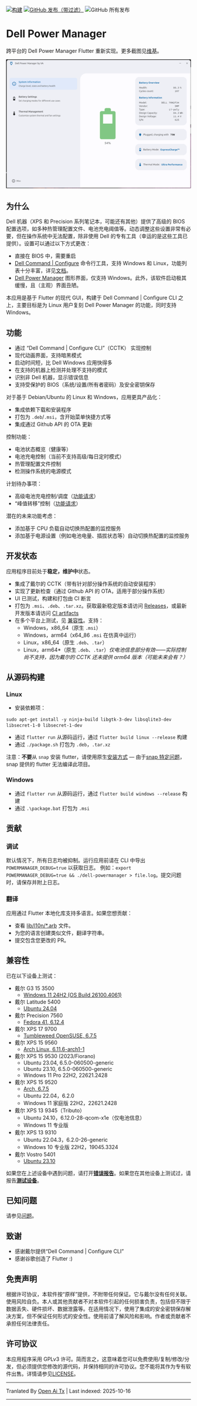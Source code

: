 [![构建](https://github.com/alexVinarskis/dell-powermanager/actions/workflows/build.yml/badge.svg?branch=master)](https://github.com/alexVinarskis/dell-powermanager/actions/workflows/build.yml)
[![GitHub 发布（带过滤）](https://img.shields.io/github/v/release/alexVinarskis/dell-powermanager?label=Release)](https://github.com/alexVinarskis/dell-powermanager/releases/latest)
![GitHub 所有发布](https://img.shields.io/github/downloads/alexVinarskis/dell-powermanager/total?label=Downloads)

# Dell Power Manager
跨平台的 Dell Power Manager Flutter 重新实现。更多截图见[维基](https://github.com/alexVinarskis/dell-powermanager/wiki)。

![截图摘要](https://raw.githubusercontent.com/alexVinarskis/dell-powermanager/master/images/screenshot_summary.png)

## 为什么
Dell 机器（XPS 和 Precision 系列笔记本，可能还有其他）提供了高级的 BIOS 配置选项，如多种热管理配置文件、电池充电阈值等。动态调整这些设置非常有必要，但在操作系统中无法配置，除非使用 Dell 的专有工具（幸运的是这些工具已提供）。设置可以通过以下方式更改：
* 直接在 BIOS 中，需要重启
* [Dell Command | Configure](https://www.dell.com/support/kbdoc/en-us/000178000/dell-command-configure) 命令行工具，支持 Windows 和 Linux，功能列表十分丰富，详见[文档](https://dl.dell.com/topicspdf/command-configure_reference-guide4_en-us.pdf)。
* [Dell Power Manager](https://www.dell.com/support/contents/en-au/article/product-support/self-support-knowledgebase/software-and-downloads/dell-power-manager) 图形界面，仅支持 Windows。此外，该软件启动极其缓慢，且（主观）界面丑陋。

本应用是基于 Flutter 的现代 GUI，构建于 Dell Command | Configure CLI 之上，主要目标是为 Linux 用户复刻 Dell Power Manager 的功能，同时支持 Windows。

## 功能
* 通过 “Dell Command | Configure CLI”（CCTK） 实现控制
* 现代动画界面，支持暗黑模式
* 启动时间短，比 Dell Windows 应用快得多
* 在支持的机器上检测并处理不支持的模式
* 识别非 Dell 机器，显示错误信息
* 支持受保护的 BIOS（系统/设置/所有者密码）及安全密钥保存

对于基于 Debian/Ubuntu 的 Linux 和 Windows，应用更具产品化：
* 集成依赖下载和安装程序
* 打包为 `.deb`/`.msi`，含开始菜单快捷方式等
* 集成通过 Github API 的 OTA 更新

控制功能：
* 电池状态概览（健康等）
* 电池充电控制（当前不支持高级/每日定时模式）
* 热管理配置文件控制
* 检测操作系统的电源模式

计划待办事项：
* 高级电池充电控制/调度（[功能请求](https://github.com/alexVinarskis/dell-powermanager/issues/24)）
* “峰值转移”控制（[功能请求](https://github.com/alexVinarskis/dell-powermanager/issues/57)）

潜在的未来功能考虑：
* 添加基于 CPU 负载自动切换热配置的监控服务
* 添加基于电源设置（例如电池电量、插拔状态等）自动切换热配置的监控服务

## 开发状态
应用程序目前处于**稳定，维护中**状态。

* 集成了戴尔的 CCTK（带有针对部分操作系统的自动安装程序）
* 实现了更新检查（通过 Github API 的 OTA，适用于部分操作系统）
* UI 已测试，构建和打包由 CI 断言
* 打包为 `.msi`、`.deb`、`.tar.xz`。获取最新稳定版本请访问 [Releases](https://github.com/alexVinarskis/dell-powermanager/releases/latest)，或最新开发版本请访问 [CI artifacts](https://github.com/alexVinarskis/dell-powermanager/actions/workflows/build.yml?query=branch%3Amaster)
* 在多个平台上测试，见 [兼容性](#compatibility)。支持：
    * Windows，x86_64（原生 `.msi`）
    * Windows，arm64（x64_86 `.msi` 在仿真中运行）
    * Linux，x86_64（原生 `.deb`、`.tar`）
    * Linux，arm64*（原生 `.deb`、`.tar`）_仅电池信息部分有效——实际控制尚不支持，因为戴尔的 CCTK 还未提供 arm64 版本（可能未来会有？）_
## 从源码构建
### Linux
* 安装依赖项：
```
sudo apt-get install -y ninja-build libgtk-3-dev libsqlite3-dev libsecret-1-0 libsecret-1-dev
```
* 通过 `flutter run` 从源码运行，通过 `flutter build linux --release` 构建
* 通过 `./package.sh` 打包为 `.deb`，`.tar.xz`

注意：**不要**从 `snap` 安装 flutter，请使用原生[安装方式](https://docs.flutter.dev/get-started/install/linux/desktop) — 由于[snap 特定问题](https://github.com/juliansteenbakker/flutter_secure_storage/issues/676)，snap 提供的 flutter 无法编译此项目。

### Windows
* 通过 `flutter run` 从源码运行，通过 `flutter build windows --release` 构建
* 通过 `.\package.bat` 打包为 `.msi`

## 贡献

### 调试

默认情况下，所有日志均被抑制。运行应用前请在 CLI 中导出 `POWERMANAGER_DEBUG=true` 以获取日志。
例如：`export POWERMANAGER_DEBUG=true && ./dell-powermanager > file.log`。提交问题时，请保存并附上日志。

### 翻译
应用通过 Flutter 本地化库支持多语言。如果您想贡献：
* 查看 [lib/l10n/*.arb](https://raw.githubusercontent.com/alexVinarskis/dell-powermanager/master/lib/l10n/app_en.arb) 文件。
* 为您的语言创建类似文件，翻译字符串。
* 提交包含您更改的 PR。

## 兼容性
已在以下设备上测试：
* 戴尔 G3 15 3500
    * [Windows 11 24H2 (OS Build 26100.4061)](https://github.com/alexVinarskis/dell-powermanager/issues/65)
* 戴尔 Latitude 5400
    * [Ubuntu 24.04](https://github.com/alexVinarskis/dell-powermanager/issues/56)
* 戴尔 Precision 7560
    * [Fedora 41, 6.12.4](https://github.com/alexVinarskis/dell-powermanager/issues/47)
* 戴尔 XPS 17 9700
    * [Tumbleweed OpenSUSE, 6.7.5](https://github.com/alexVinarskis/dell-powermanager/issues/31)
* 戴尔 XPS 15 9560
    * [Arch Linux, 6.11.6-arch1-1](https://github.com/alexVinarskis/dell-powermanager/issues/46)
* 戴尔 XPS 15 9530 (2023/Fiorano)
    * Ubuntu 23.04, 6.5.0-060500-generic
    * Ubuntu 23.10, 6.5.0-060500-generic
    * Windows 11 Pro 22H2, 22621.2428
* 戴尔 XPS 15 9520
    * [Arch, 6.7.5](https://github.com/alexVinarskis/dell-powermanager/issues/31)
    * Ubuntu 22.04，6.2.0
    * Windows 11 家庭版 22H2，22621.2428
* 戴尔 XPS 13 9345（Tributo）
    * Ubuntu 24.10，6.12.0-28-qcom-x1e（仅电池信息）
    * Windows 11 专业版
* 戴尔 XPS 13 9310
    * Ubuntu 22.04.3，6.2.0-26-generic
    * Windows 10 专业版 22H2，19045.3324
* 戴尔 Vostro 5401
    * [Ubuntu 23.10](https://github.com/alexVinarskis/dell-powermanager/issues/23) 

如果您在上述设备中遇到问题，请打开[**错误报告**](https://github.com/alexVinarskis/dell-powermanager/issues/new?template=bug_report.md&title=[BUG])。如果您在其他设备上测试过，请报告[**测试设备**](https://github.com/alexVinarskis/dell-powermanager/issues)。

## 已知问题
请参见[问题](https://github.com/alexVinarskis/dell-powermanager/issues)。
## 致谢
* 感谢戴尔提供“Dell Command | Configure CLI”
* 感谢谷歌创造了 Flutter :)

## 免责声明
根据许可协议，本软件按“原样”提供，不附带任何保证。它与戴尔没有任何关联。使用风险自负。本人或其他贡献者不对本软件引起的任何损害负责，包括但不限于数据丢失、硬件损坏、数据泄露等。在适用情况下，使用了集成的安全密钥保存解决方案，但不保证任何形式的安全性。使用前请了解风险和影响。作者或贡献者不承担任何法律责任。

## 许可协议
本应用程序采用 GPLv3 许可。简而言之，这意味着您可以免费使用/复制/修改/分发，但必须提供您修改的源代码，并保持相同的许可协议。您不能将其作为专有软件出售。详情请参见[LICENSE](LICENSE)。



---


Tranlated By [Open Ai Tx](https://github.com/OpenAiTx/OpenAiTx) | Last indexed: 2025-10-16


---